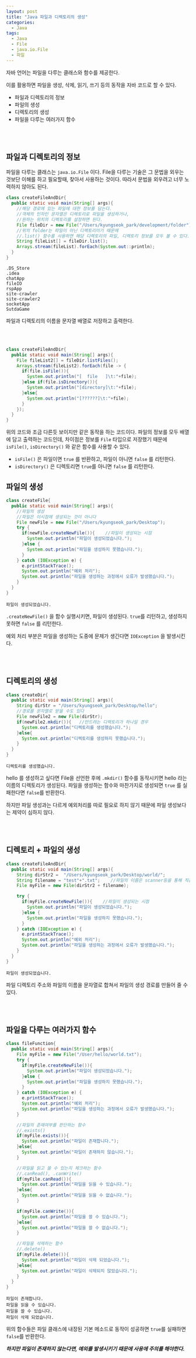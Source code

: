 ```yaml
---
layout: post
title: "Java 파일과 디렉토리의 생성"
categories:
  - Java
tags:
  - Java
  - File
  - java.io.File
  - 파일
---
```





자바 언어는 파일을 다루는 클래스와 함수를 제공한다.

이를 활용하면 파일을 생성, 삭제, 읽기, 쓰기 등의 동작을 자바 코드로 할 수 있다.

+ 파일과 디렉토리의 정보
+ 파일의 생성
+ 디렉토리의 생성
+ 파일을 다루는 여러가지 함수



<br><br>

## 파일과 디렉토리의 정보

파일을 다루는 클래스는 ```java.io.File``` 이다. File을 다루는 기술은 그 문법을 외우는 것보단 이해를 하고 필요할때, 찾아서 사용하는 것이다. 따라서 문법을 외우려고 너무 노력하지 않아도 된다.

```java
class createFileAndDir{
  public static void main(String[] args){
    //해당 경로에 있는 파일에 대한 정보를 담는다.
    //객체의 인자인 문자열은 디렉토리로 파일을 생성하거나,
    //원하는 위치의 디렉토리를 설정하면 된다.
    File fileDir = new File("/Users/kyungseok_park/development/folder");
    //위의 folder는 파일이 아닌 디렉토리이기 때문에
    //.list() 함수를 사용하면 해당 디렉토리의 파일, 디렉토리 정보를 모두 볼 수 있다.
    String fileList[] = fileDir.list();
    Arrays.stream(fileList).forEach(System.out::println);
  }
}
```

```
.DS_Store
.idea
chatApp
fileIO
rspApp
site-crawler
site-crawler2
socketApp
SutdaGame
```

파일과 디렉토리의 이름을 문자열 배열로 저장하고 출력한다.

<br><br>

```java
class createFileAndDir{
  public static void main(String[] args){
    File fileList2[] = fileDir.listFiles();
    Arrays.stream(fileList2).forEach(file -> {
      if(file.isFile()){
        System.out.println("[  file   ]\t:"+file);
      }else if(file.isDirectory()){
        System.out.println("[directory]\t:"+file);
      }else{
        System.out.println("[??????]\t:"+file);
      }
    });
  }
}
```

위의 코드와 조금 다른듯 보이지만 같은 동작을 하는 코드이다. 파일의 정보를 모두 배열에 담고 출력하는 코드인데, 차이점은 정보를 ```File``` 타입으로 저장했기 때문에 ```isFile()```, ```isDirectory()``` 와 같은 함수를 사용할 수 있다.

+ ```isFile()``` 은 파일이면 ```true``` 를 반환하고, 파일이 아니면 ```false``` 를 리턴한다.
+ ```isDirectory()``` 은 디렉토리면 ```true```를 아니면 ```false``` 를 리턴한다.



## 파일의 생성

```java
class createFile{
  public static void main(String[] args){
    //파일의 생성
    //파일은 이시점에 생성되는 것이 아니다
    File newFile = new File("/Users/kyungseok_park/Desktop");
    try {
      if(newFile.createNewFile()){    //파일이 생성되는 시점
        System.out.println("파일이 생성되었습니다.");
      }else {
        System.out.println("파일을 생성하지 못했습니다.");
      }
    } catch (IOException e) {
      e.printStackTrace();
      System.out.println("예외 처리");
      System.out.println("파일을 생성하는 과정에서 오류가 발생했습니다.");
    }
  }
}
```

```
파일이 생성되었습니다.
```

```.createNewFile()``` 을 함수 실행시키면, 파일이 생성된다. ```true```를 리턴하고, 생성하지 못하면 ```false``` 를 리턴한다.

예외 처리 부분은 파일을 생성하는 도중에 문제가 생긴다면 ```IOException``` 을 발생시킨다.

<br>

<br>



## 디렉토리의 생성

```java
class createDir{
  public static void main(String[] args){
    String dirStr = "/Users/kyungseok_park/Desktop/hello";
	//경로를 문자열로 받을 수도 있다
    File newFile2 = new File(dirStr);
    if(newFile2.mkdir()){   //만드려는 디렉토리가 하나일 경우
      System.out.println("디렉토리를 생성했습니다.");
    }else{
      System.out.println("디렉토리를 생성하지 못했습니다.");
    }
  }
}
```

```
디렉토리를 생성했습니다.
```

hello 를 생성하고 싶다면 File을 선언한 후에 ```.mkdir()``` 함수를 동작시키면 hello 라는 이름의 디렉토리가 생성된다. 파일을 생성하는 함수와 마찬가지로 생성되면 ```true``` 를 실패한다면 ```false```를 반환한다.

하지만 파일 생성과는 다르게 예외처리를 따로 필요로 하지 않기 때문에 파일 생성보다는 제약이 심하지 않다.

<br>

<br>

## 디렉토리 + 파일의 생성

```java
class createFileAndDir{
  public static void main(String[] args){
    String dirStr2 =  "/Users/kyungseok_park/Desktop/world/";
    String filename = "test"+".txt";    //파일의 이름은 scanner등을 통해 직접 정할 수 있다.
    File myFile = new File(dirStr2 + filename);

    try {
      if(myFile.createNewFile()){    //파일이 생성되는 시점
        System.out.println("파일이 생성되었습니다.");
      }else {
        System.out.println("파일을 생성하지 못했습니다.");
      }
    } catch (IOException e) {
      e.printStackTrace();
      System.out.println("예외 처리");
      System.out.println("파일을 생성하는 과정에서 오류가 발생했습니다.");
    }
  }
}
```

```
파일이 생성되었습니다.
```

파일 디렉토리 주소와 파일의 이름을 문자열로 합쳐서 파일의 생성 경로를 만들어 줄 수 있다.

<br>

<br>

## 파일을 다루는 여러가지 함수

```java
class fileFunction{
  public static void main(String[] args){
    File myFile = new File("/User/hello/world.txt");
    try {
      if(myFile.createNewFile()){
        System.out.println("파일이 생성되었습니다.");
      }else {
        System.out.println("파일을 생성하지 못했습니다.");
      }
    } catch (IOException e) {
      e.printStackTrace();
      System.out.println("예외 처리");
      System.out.println("파일을 생성하는 과정에서 오류가 발생했습니다.");
    }

    //파일의 존재여부를 판단하는 함수
    //.exists()
    if(myFile.exists()){
      System.out.println("파일이 존재합니다.");
    }else{
      System.out.println("파일이 존재하지 않습니다.");
    }

    //파일을 읽고 쓸 수 있는지 체크하는 함수
    //.canRead(), .canWrite()
    if(myFile.canRead()){
      System.out.println("파일을 읽을 수 있습니다.");
    }else{
      System.out.println("파일을 읽을 수 없습니다.");
    }

    if(myFile.canWrite()){
      System.out.println("파일을 쓸 수 있습니다.");
    }else{
      System.out.println("파일을 쓸 수 없습니다.");
    }

    //파일을 삭제하는 함수
    //.delete()
    if(myFile.delete()){
      System.out.println("파일이 삭제 되었습니다.");
    }else{
      System.out.println("파일이 삭제되지 않았습니다.");
    }
  }
}
```

```
파일이 존재합니다.
파일을 읽을 수 있습니다.
파일을 쓸 수 있습니다.
파일이 삭제 되었습니다.
```

위의 함수들은 파일 클래스에 내장된 기본 메소드로 동작이 성공하면 ```true```를 실패하면 ```false```를 반환한다.

***하지만 파일이 존재하지 않는다면, 예외를 발생시키기 때문에 사용에 주의를 해야한다.***

